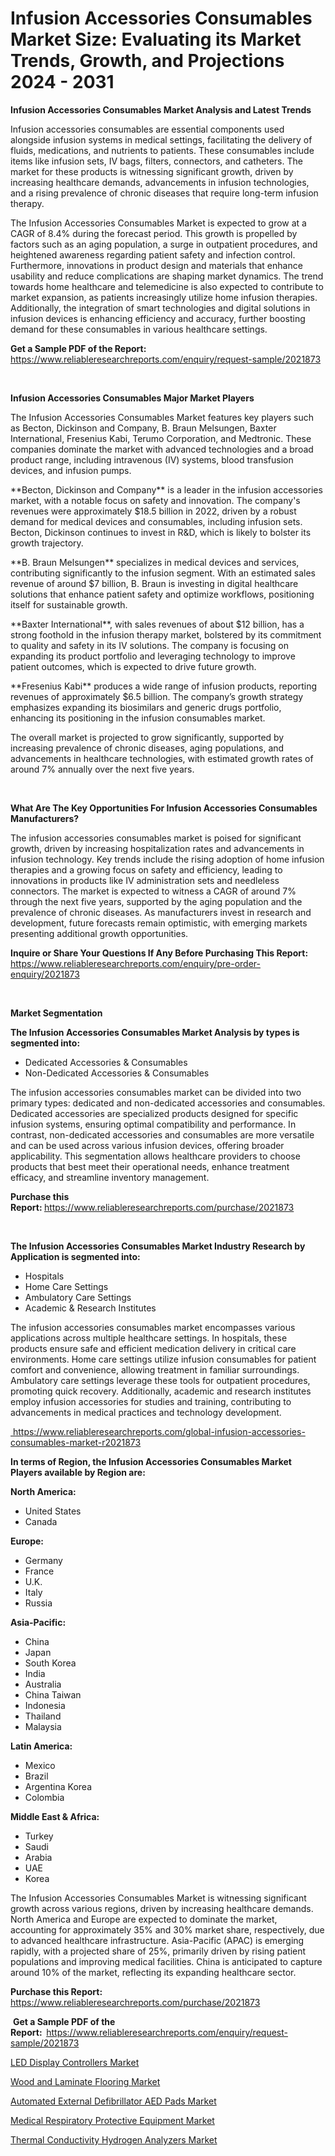 <p><h1>Infusion Accessories Consumables Market Size: Evaluating its Market Trends, Growth, and Projections 2024 - 2031</h1></p><p><strong>Infusion Accessories Consumables Market Analysis and Latest Trends</strong></p>
<p><p>Infusion accessories consumables are essential components used alongside infusion systems in medical settings, facilitating the delivery of fluids, medications, and nutrients to patients. These consumables include items like infusion sets, IV bags, filters, connectors, and catheters. The market for these products is witnessing significant growth, driven by increasing healthcare demands, advancements in infusion technologies, and a rising prevalence of chronic diseases that require long-term infusion therapy.</p><p>The Infusion Accessories Consumables Market is expected to grow at a CAGR of 8.4% during the forecast period. This growth is propelled by factors such as an aging population, a surge in outpatient procedures, and heightened awareness regarding patient safety and infection control. Furthermore, innovations in product design and materials that enhance usability and reduce complications are shaping market dynamics. The trend towards home healthcare and telemedicine is also expected to contribute to market expansion, as patients increasingly utilize home infusion therapies. Additionally, the integration of smart technologies and digital solutions in infusion devices is enhancing efficiency and accuracy, further boosting demand for these consumables in various healthcare settings.</p></p>
<p><strong>Get a Sample PDF of the Report:&nbsp;</strong> <a href="https://www.reliableresearchreports.com/enquiry/request-sample/2021873?utm_campaign=40&utm_medium=2&utm_source=Github&utm_content=ia&utm_term=28102024&utm_id=infusion-accessories-consumables">https://www.reliableresearchreports.com/enquiry/request-sample/2021873</a></p>
<p>&nbsp;</p>
<p><strong>Infusion Accessories Consumables Major Market Players</strong></p>
<p><p>The Infusion Accessories Consumables Market features key players such as Becton, Dickinson and Company, B. Braun Melsungen, Baxter International, Fresenius Kabi, Terumo Corporation, and Medtronic. These companies dominate the market with advanced technologies and a broad product range, including intravenous (IV) systems, blood transfusion devices, and infusion pumps.</p><p>**Becton, Dickinson and Company** is a leader in the infusion accessories market, with a notable focus on safety and innovation. The company's revenues were approximately $18.5 billion in 2022, driven by a robust demand for medical devices and consumables, including infusion sets. Becton, Dickinson continues to invest in R&D, which is likely to bolster its growth trajectory.</p><p>**B. Braun Melsungen** specializes in medical devices and services, contributing significantly to the infusion segment. With an estimated sales revenue of around $7 billion, B. Braun is investing in digital healthcare solutions that enhance patient safety and optimize workflows, positioning itself for sustainable growth.</p><p>**Baxter International**, with sales revenues of about $12 billion, has a strong foothold in the infusion therapy market, bolstered by its commitment to quality and safety in its IV solutions. The company is focusing on expanding its product portfolio and leveraging technology to improve patient outcomes, which is expected to drive future growth.</p><p>**Fresenius Kabi** produces a wide range of infusion products, reporting revenues of approximately $6.5 billion. The company’s growth strategy emphasizes expanding its biosimilars and generic drugs portfolio, enhancing its positioning in the infusion consumables market.</p><p>The overall market is projected to grow significantly, supported by increasing prevalence of chronic diseases, aging populations, and advancements in healthcare technologies, with estimated growth rates of around 7% annually over the next five years.</p></p>
<p>&nbsp;</p>
<p><strong>What Are The Key Opportunities For Infusion Accessories Consumables Manufacturers?</strong></p>
<p><p>The infusion accessories consumables market is poised for significant growth, driven by increasing hospitalization rates and advancements in infusion technology. Key trends include the rising adoption of home infusion therapies and a growing focus on safety and efficiency, leading to innovations in products like IV administration sets and needleless connectors. The market is expected to witness a CAGR of around 7% through the next five years, supported by the aging population and the prevalence of chronic diseases. As manufacturers invest in research and development, future forecasts remain optimistic, with emerging markets presenting additional growth opportunities.</p></p>
<p><strong>Inquire or Share Your Questions If Any Before Purchasing This Report:</strong> <a href="https://www.reliableresearchreports.com/enquiry/pre-order-enquiry/2021873?utm_campaign=40&utm_medium=2&utm_source=Github&utm_content=ia&utm_term=28102024&utm_id=infusion-accessories-consumables">https://www.reliableresearchreports.com/enquiry/pre-order-enquiry/2021873</a></p>
<p>&nbsp;</p>
<p><strong>Market Segmentation</strong></p>
<p><strong>The Infusion Accessories Consumables Market Analysis by types is segmented into:</strong></p>
<p><ul><li>Dedicated Accessories & Consumables</li><li>Non-Dedicated Accessories & Consumables</li></ul></p>
<p><p>The infusion accessories consumables market can be divided into two primary types: dedicated and non-dedicated accessories and consumables. Dedicated accessories are specialized products designed for specific infusion systems, ensuring optimal compatibility and performance. In contrast, non-dedicated accessories and consumables are more versatile and can be used across various infusion devices, offering broader applicability. This segmentation allows healthcare providers to choose products that best meet their operational needs, enhance treatment efficacy, and streamline inventory management.</p></p>
<p><strong>Purchase this Report:&nbsp;</strong><a href="https://www.reliableresearchreports.com/purchase/2021873?utm_campaign=40&utm_medium=2&utm_source=Github&utm_content=ia&utm_term=28102024&utm_id=infusion-accessories-consumables">https://www.reliableresearchreports.com/purchase/2021873</a></p>
<p>&nbsp;</p>
<p><strong>The Infusion Accessories Consumables Market Industry Research by Application is segmented into:</strong></p>
<p><ul><li>Hospitals</li><li>Home Care Settings</li><li>Ambulatory Care Settings</li><li>Academic & Research Institutes</li></ul></p>
<p><p>The infusion accessories consumables market encompasses various applications across multiple healthcare settings. In hospitals, these products ensure safe and efficient medication delivery in critical care environments. Home care settings utilize infusion consumables for patient comfort and convenience, allowing treatment in familiar surroundings. Ambulatory care settings leverage these tools for outpatient procedures, promoting quick recovery. Additionally, academic and research institutes employ infusion accessories for studies and training, contributing to advancements in medical practices and technology development.</p></p>
<p><a href="https://www.reliableresearchreports.com/global-infusion-accessories-consumables-market-r2021873?utm_campaign=40&utm_medium=2&utm_source=Github&utm_content=ia&utm_term=28102024&utm_id=infusion-accessories-consumables">&nbsp;https://www.reliableresearchreports.com/global-infusion-accessories-consumables-market-r2021873</a></p>
<p><strong>In terms of Region, the Infusion Accessories Consumables Market Players available by Region are:</strong></p>
<p>
    <p> <strong> North America: </strong>
        <ul>
            <li>United States</li>
            <li>Canada</li>
        </ul>
        </p> 
    <p> <strong> Europe: </strong>
        <ul>
            <li>Germany</li>
            <li>France</li>
            <li>U.K.</li>
            <li>Italy</li>
            <li>Russia</li>
        </ul>
        </p> 
    <p> <strong> Asia-Pacific: </strong>
        <ul>
            <li>China</li>
            <li>Japan</li>
            <li>South Korea</li>
            <li>India</li>
            <li>Australia</li>
            <li>China Taiwan</li>
            <li>Indonesia</li>
            <li>Thailand</li>
            <li>Malaysia</li>
        </ul>
        </p> 
    <p> <strong> Latin America: </strong>
        <ul>
            <li>Mexico</li>
            <li>Brazil</li>
            <li>Argentina Korea</li>
            <li>Colombia</li>
        </ul>
        </p> 
    <p> <strong> Middle East & Africa: </strong>
        <ul>
            <li>Turkey</li>
            <li>Saudi</li>
            <li>Arabia</li>
            <li>UAE</li>
            <li>Korea</li>
        </ul>
    </p>
    </p>
<p><p>The Infusion Accessories Consumables Market is witnessing significant growth across various regions, driven by increasing healthcare demands. North America and Europe are expected to dominate the market, accounting for approximately 35% and 30% market share, respectively, due to advanced healthcare infrastructure. Asia-Pacific (APAC) is emerging rapidly, with a projected share of 25%, primarily driven by rising patient populations and improving medical facilities. China is anticipated to capture around 10% of the market, reflecting its expanding healthcare sector.</p></p>
<p><strong>Purchase this Report: </strong><a href="https://www.reliableresearchreports.com/purchase/2021873?utm_campaign=40&utm_medium=2&utm_source=Github&utm_content=ia&utm_term=28102024&utm_id=infusion-accessories-consumables">https://www.reliableresearchreports.com/purchase/2021873</a></p>
<p>&nbsp;<strong>Get a Sample PDF of the Report:&nbsp;&nbsp;</strong><a href="https://www.reliableresearchreports.com/enquiry/request-sample/2021873?utm_campaign=40&utm_medium=2&utm_source=Github&utm_content=ia&utm_term=28102024&utm_id=infusion-accessories-consumables">https://www.reliableresearchreports.com/enquiry/request-sample/2021873</a></p>
<p><strong></strong></p>
<p><p><a href="https://www.linkedin.com/pulse/global-led-display-controllers-market-opportunities-forecast-sogfe?utm_campaign=40&utm_medium=2&utm_source=Github&utm_content=ia&utm_term=28102024&utm_id=infusion-accessories-consumables">LED Display Controllers Market</a></p><p><a href="https://www.linkedin.com/pulse/wood-laminate-flooring-market-essentials-key-players-demand-c9oke?utm_campaign=40&utm_medium=2&utm_source=Github&utm_content=ia&utm_term=28102024&utm_id=infusion-accessories-consumables">Wood and Laminate Flooring Market</a></p><p><a href="https://github.com/delorasywf/Market-Research-Report-List-1/blob/main/automated-external-defibrillator-aed-pads-market.md?utm_campaign=40&utm_medium=2&utm_source=Github&utm_content=ia&utm_term=28102024&utm_id=infusion-accessories-consumables">Automated External Defibrillator AED Pads Market</a></p><p><a href="https://github.com/KejsiLoshi121/Market-Research-Report-List-1/blob/main/medical-respiratory-protective-equipment-market.md?utm_campaign=40&utm_medium=2&utm_source=Github&utm_content=ia&utm_term=28102024&utm_id=infusion-accessories-consumables">Medical Respiratory Protective Equipment Market</a></p><p><a href="https://issuu.com/reportprime-2/docs/thermal-conductivity-hydrogen-analy_fdee2c15a3d8b7?utm_campaign=40&utm_medium=2&utm_source=Github&utm_content=ia&utm_term=28102024&utm_id=infusion-accessories-consumables">Thermal Conductivity Hydrogen Analyzers Market</a></p></p>